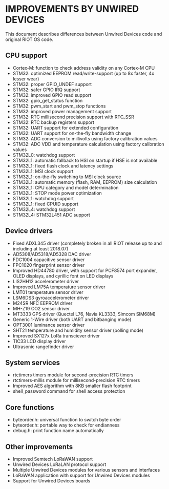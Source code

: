 IMPROVEMENTS BY UNWIRED DEVICES
===============================

This document describes differences between Unwired Devices code and original RIOT OS code.

CPU support
-----------

* Cortex-M: function to check address validity on any Cortex-M CPU
* STM32: optimized EEPROM read/write-support (up to 8x faster, 4x lesser wear)
* STM32: proper GPIO_UNDEF support
* STM32: safer GPIO IRQ support
* STM32: improved GPIO read support
* STM32: gpio_get_status function
* STM32: pwm_start and pwm_stop functions
* STM32: improved power management support
* STM32: RTC millisecond precision support with RTC_SSR
* STM32: RTC backup registers support
* STM32: UART support for extended configuration
* STM32: UART support for on-the-fly bandwidth change
* STM32: ADC conversion to millivolts using factory calibration values
* STM32: ADC VDD and temperature calculation using factory calibration values
* STM32L0: watchdog support
* STM32L1: automatic fallback to HSI on startup if HSE is not available
* STM32L1: fixed flash clock and latency settings
* STM32L1: MSI clock support
* STM32L1: on-the-fly switching to MSI clock source
* STM32L1: automatic memory (flash, RAM, EEPROM) size calculation
* STM32L1: CPU category and model determination
* STM32L1: STOP mode power optimization
* STM32L1: watchdog support
* STM32L1: fixed CPUID support
* STM32L4: watchdog support
* STM32L4: STM32L451 ADC support

Device drivers
--------------

* Fixed ADXL345 driver (completely broken in all RIOT release up to and including at least 2018.07)
* AD5308/AD5318/AD5328 DAC driver
* FDC1004 capacitive sensor driver
* FPC1020 fingerprint sensor driver
* Improved HD44780 driver, with support for PCF8574 port expander, OLED displays, and cyrillic font on LED displays
* LIS2HH12 accelerometer driver
* Improved LM75A temperature sensor driver
* LMT01 temperature sensor driver
* LSM6DS3 gyroaccelerometer driver
* M24SR NFC EEPROM driver
* MH-Z19 CO2 sensor driver
* MT3333 GPS driver (Quectel L76, Navia KL3333, Simcom SIM68M)
* Generic 1-Wire driver (both UART and bitbanging mode)
* OPT3001 luminance sensor driver
* SHT21 temperature and humidity sensor driver (polling mode)
* Improved SX127x LoRa transciever driver
* TIC33 LCD display driver
* Ultrasonic rangefinder driver

System services
---------------

* rtctimers timers module for second-precision RTC timers
* rtctimers-millis module for millisecond-precision RTC timers
* Improved AES algorithm with 8KB smaller flash footprint
* shell_password command for shell access protection

Core functions
--------------

* byteorder.h: universal function to switch byte order
* byteorder.h: portable way to check for endianness
* debug.h: print function name automatically

Other improvements
------------------

* Improved Semtech LoRaWAN support
* Unwired Devices LoRaLAN protocol support
* Multiple Unwired Devices modules for various sensors and interfaces
* LoRaWAN application with support for Unwired Devices modules
* Support for Unwired Devices boards
